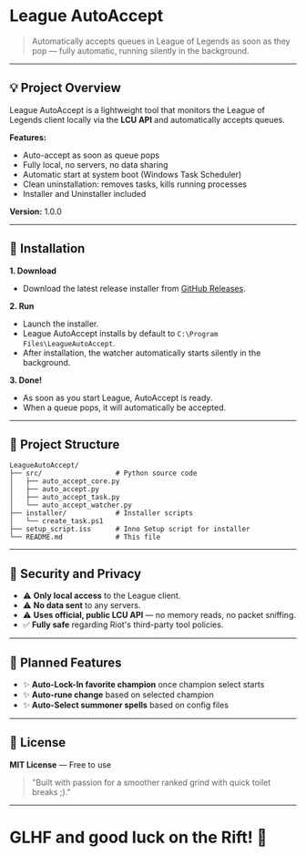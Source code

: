# League AutoAccept

> Automatically accepts queues in League of Legends as soon as they pop — fully automatic, running silently in the background.

---

## 💡 Project Overview

League AutoAccept is a lightweight tool that monitors the League of Legends client locally via the **LCU API** and automatically accepts queues.

**Features:**

- Auto-accept as soon as queue pops
- Fully local, no servers, no data sharing
- Automatic start at system boot (Windows Task Scheduler)
- Clean uninstallation: removes tasks, kills running processes
- Installer and Uninstaller included

**Version:** 1.0.0

---

## 🔧 Installation

**1. Download**

- Download the latest release installer from [GitHub Releases](https://github.com/Gegongt/LeagueAutoAccept/releases).

**2. Run**

- Launch the installer.
- League AutoAccept installs by default to `C:\Program Files\LeagueAutoAccept`.
- After installation, the watcher automatically starts silently in the background.

**3. Done!**

- As soon as you start League, AutoAccept is ready.
- When a queue pops, it will automatically be accepted.

---

## 📁 Project Structure

```plaintext
LeagueAutoAccept/
├── src/                  # Python source code
│   ├── auto_accept_core.py
│   ├── auto_accept.py
│   ├── auto_accept_task.py
│   └── auto_accept_watcher.py
├── installer/            # Installer scripts
│   └── create_task.ps1
├── setup_script.iss      # Inno Setup script for installer
└── README.md             # This file
```

---

## 🔐 Security and Privacy

- ⚠️ **Only local access** to the League client.
- ⚠️ **No data sent** to any servers.
- ⚠️ **Uses official, public LCU API** — no memory reads, no packet sniffing.
- ✅ **Fully safe** regarding Riot's third-party tool policies.

---

## 🌟 Planned Features

- ✨ **Auto-Lock-In favorite champion** once champion select starts
- ✨ **Auto-rune change** based on selected champion
- ✨ **Auto-Select summoner spells** based on config files

---

## 👻 License

**MIT License** — Free to use

> "Built with passion for a smoother ranked grind with quick toilet breaks ;)."

---

# GLHF and good luck on the Rift! 🚀

